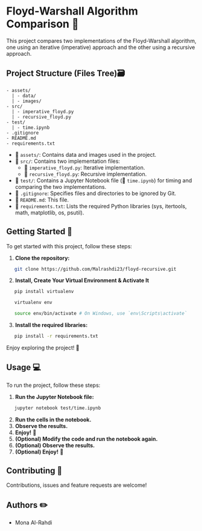 # Floyd-Warshall Algorithm Comparison 📝

This project compares two implementations of the Floyd-Warshall algorithm, one using an iterative (imperative) approach and the other using a recursive approach.

## Project Structure (Files Tree)🗃️
```
- assets/
  | - data/
  | - images/
- src/
  | - imperative_floyd.py
  | - recursive_floyd.py
- test/
  | - time.ipynb
- .gitignore
- README.md
- requirements.txt
```

- :file_folder: `assets/`: Contains data and images used in the project.
- :file_folder: `src/`: Contains two implementation files:
  - :page_facing_up: `imperative_floyd.py`: Iterative implementation.
  - :page_facing_up: `recursive_floyd.py`: Recursive implementation.
- :file_folder: `test/`: Contains a Jupyter Notebook file (:notebook: `time.ipynb`) for timing and comparing the two implementations.
- :page_facing_up: `.gitignore`: Specifies files and directories to be ignored by Git.
- :page_facing_up: `README.md`: This file.
- :page_facing_up: `requirements.txt`: Lists the required Python libraries (sys, itertools, math, matplotlib, os, psutil).

## Getting Started :rocket:

To get started with this project, follow these steps:

1. **Clone the repository:**
```bash
   git clone https://github.com/Malrashdi23/floyd-recursive.git
```
2. **Install, Create Your Virtual Environment & Activate It**
```bash
   pip install virtualenv
```
```bash
   virtualenv env
```
```bash
   source env/bin/activate # On Windows, use `env\Scripts\activate`
```
3. **Install the required libraries:**
```bash
   pip install -r requirements.txt
```

Enjoy exploring the project! :tada:


## Usage :computer:

To run the project, follow these steps:

1. **Run the Jupyter Notebook file:**
```bash
   jupyter notebook test/time.ipynb
```
2. **Run the cells in the notebook.**
3. **Observe the results.**
4. **Enjoy!** :tada:
5. **(Optional) Modify the code and run the notebook again.**
6. **(Optional) Observe the results.**
7. **(Optional) Enjoy!** :tada:

## Contributing :handshake:

Contributions, issues and feature requests are welcome!


## Authors :pencil2:

- Mona Al-Rahdi



